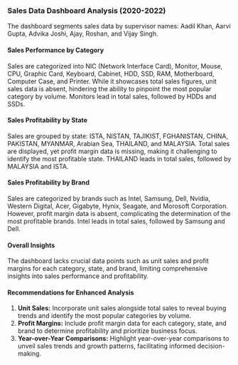 ### Sales Data Dashboard Analysis (2020-2022)
The dashboard segments sales data  by supervisor names: Aadil Khan, Aarvi Gupta, Advika Joshi, Ajay, Roshan, and Vijay Singh.

#### Sales Performance by Category
Sales are categorized into NIC (Network Interface Card), Monitor, Mouse, CPU, Graphic Card, Keyboard, Cabinet, HDD, SSD, RAM, Motherboard, Computer Case, and Printer. While it showcases total sales figures, unit sales data is absent, hindering the ability to pinpoint the most popular category by volume. Monitors lead in total sales, followed by HDDs and SSDs.

#### Sales Profitability by State
Sales are grouped by state: ISTA, NISTAN, TAJIKIST, FGHANISTAN, CHINA, PAKISTAN, MYANMAR, Arabian Sea, THAILAND, and MALAYSIA. Total sales are displayed, yet profit margin data is missing, making it challenging to identify the most profitable state. THAILAND leads in total sales, followed by MALAYSIA and ISTA.

#### Sales Profitability by Brand
Sales are categorized by brands such as Intel, Samsung, Dell, Nvidia, Western Digital, Acer, Gigabyte, Hynix, Seagate, and Morosoft Corporation. However, profit margin data is absent, complicating the determination of the most profitable brands. Intel leads in total sales, followed by Samsung and Dell.

#### Overall Insights
The dashboard lacks crucial data points such as unit sales and profit margins for each category, state, and brand, limiting comprehensive insights into sales performance and profitability.

#### Recommendations for Enhanced Analysis
1. **Unit Sales:** Incorporate unit sales alongside total sales to reveal buying trends and identify the most popular categories by volume.
2. **Profit Margins:** Include profit margin data for each category, state, and brand to determine profitability and prioritize business focus.
3. **Year-over-Year Comparisons:** Highlight year-over-year comparisons to unveil sales trends and growth patterns, facilitating informed decision-making.

